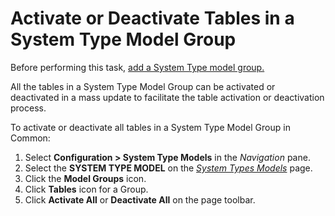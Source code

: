 # Activate or Deactivate Tables in a System Type Model Group

Before performing this task, [add a System Type model
group.](Add%20a%20System%20Type%20Model%20Group.htm)

All the tables in a System Type Model Group can be activated or
deactivated in a mass update to facilitate the table activation or
deactivation process.

To activate or deactivate all tables in a System Type Model Group in
Common:

1.  Select **Configuration \> System Type Models** in the *Navigation*
    pane.
2.  Select the **SYSTEM TYPE MODEL** on the *[System Types
    Models](../Page_Desc/System_Types_Models_H.htm)* page.
3.  Click the **Model Groups** icon.
4.  Click **Tables** icon for a Group.
5.  Click **Activate All** or **Deactivate All** on the page toolbar.
